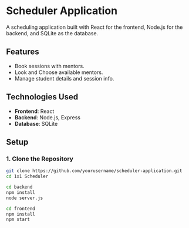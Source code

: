 # Scheduler Application

A scheduling application built with React for the frontend, Node.js for the backend, and SQLite as the database.


## Features

- Book sessions with mentors.
- Look and Choose available mentors.
- Manage student details and session info.

## Technologies Used

- **Frontend**: React
- **Backend**: Node.js, Express
- **Database**: SQLite

## Setup

### 1. Clone the Repository

```bash
git clone https://github.com/yourusername/scheduler-application.git
cd 1x1 Scheduler

cd backend
npm install
node server.js

cd frontend
npm install
npm start


